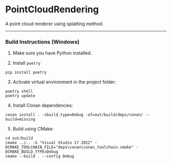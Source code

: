 # PointCloudRendering
A point cloud renderer using splatting method.

---
### Build Instructions (Windows)

1. Make sure you have Python installed.

2. Install `poetry`
```shell
pip install poetry
```

3. Activate virtual environment in the project folder:
```shell
poetry shell
poetry update
```

4. Install Conan dependencies:
```shell
conan install . -sbuild_type=Debug -of=out/build/deps/conan/ --build=missing
```

5. Build using CMake:
```shell
cd out/build
cmake ../.. -G "Visual Studio 17 2022" -DCMAKE_TOOLCHAIN_FILE="deps\conan\conan_toolchain.cmake" -DCMAKE_BUILD_TYPE=Debug
cmake --build . --config Debug
```
   
